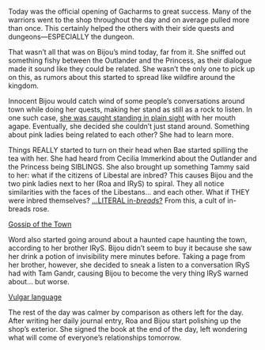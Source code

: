 <!-- title: Koseki Bijou -->
<!-- status: In-bread -->

Today was the official opening of Gacharms to great success. Many of the warriors went to the shop throughout the day and on average pulled more than once. This certainly helped the others with their side quests and dungeons—ESPECIALLY the dungeon.

That wasn’t all that was on Bijou’s mind today, far from it. She sniffed out something fishy between the Outlander and the Princess, as their dialogue made it sound like they could be related. She wasn’t the only one to pick up on this, as rumors about this started to spread like wildfire around the kingdom.

Innocent Bijou would catch wind of some people’s conversations around town while doing her quests, making her stand as still as a rock to listen. In one such case, [she was caught standing in plain sight](https://youtu.be/A97SrozF36w?t=16800) with her mouth agape. Eventually, she decided she couldn’t just stand around. Something about pink ladies being related to each other? She had to learn more.

Things REALLY started to turn on their head when Bae started spilling the tea with her. She had heard from Cecilia Immerkind about the Outlander and the Princess being SIBLINGS. She also brought up something Tammy said to her: what if the citizens of Libestal are inbred? This causes Bijou and the two pink ladies next to her (Roa and IRyS) to spiral. They all notice similarities with the faces of the Libestans… and each other. What if THEY were inbred themselves? […LITERAL in-*bread*s?](https://youtu.be/A97SrozF36w?t=18688) From this, a cult of in-breads rose.

[Gossip of the Town](#embed:https://youtu.be/A97SrozF36w?t=18452)

Word also started going around about a haunted cape haunting the town, according to her brother IRyS. Bijou didn’t seem to buy it because she saw her drink a potion of invisibility mere minutes before. Taking a page from her brother, however, she decided to sneak a listen to a conversation IRyS had with Tam Gandr, causing Bijou to become the very thing IRyS warned about… but worse.

[Vulgar language](#embed:https://youtu.be/A97SrozF36w?t=20390)

The rest of the day was calmer by comparison as others left for the day. After writing her daily journal entry, Roa and Bijou start polishing up the shop’s exterior. She signed the book at the end of the day, left wondering what will come of everyone’s relationships tomorrow.
